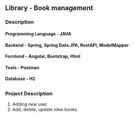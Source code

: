 ## Library - Book management
### Description
#### Programming Language - JAVA
#### Backend - Spring, Spring Data JPA, RestAPI, ModelMapper
#### Forntend - Angular, Bootstrap, Html
#### Tools - Postman
#### Database - H2
##
### Project Description
1. Adding new user
2. Add, delete, update view books
